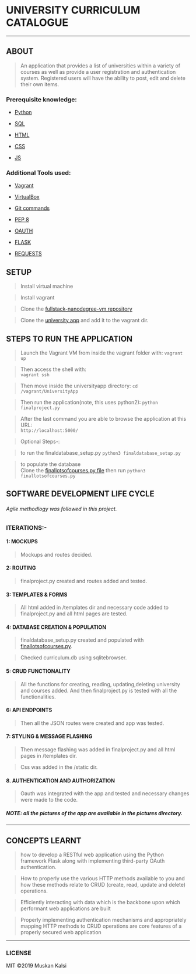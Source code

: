 # UNIVERSITY CURRICULUM CATALOGUE
----
## ABOUT
> An application that provides a list of universities within a variety of courses as well as provide a user registration and authentication system. Registered users will have the ability to post, edit and delete their own items.

### Prerequisite knowledge:

  * [Python](https://www.python.org/)

  * [SQL](https://www.postgresql.org/)
  
  * [HTML](https://www.w3schools.com/html/)

  * [CSS](https://www.w3schools.com/css/)
   
  * [JS](https://www.w3schools.com/js/)
  
### Additional Tools used:

  * [Vagrant](https://www.vagrantup.com/)

  * [VirtualBox](https://www.virtualbox.org/)

  * [Git commands](https://in.udacity.com/course/how-to-use-git-and-github--ud775-india)

  * [PEP 8](https://www.python.org/dev/peps/pep-0008/)

  * [OAUTH](https://console.developers.google.com/apis)
  
  * [FLASK](http://flask.pocoo.org/)

  * [REQUESTS](http://docs.python-requests.org/en/master/)

## SETUP
> Install virtual machine

> Install vagrant

> Clone the [fullstack-nanodegree-vm repository](https://github.com/udacity/fullstack-nanodegree-vm)

> Clone the [university app](https://github.com/muskan09/UniversityApp) and add it to the vagrant dir.

## STEPS TO RUN THE APPLICATION
> Launch the Vagrant VM from inside the vagrant folder with: 
`vagrant up`

> Then access the shell with:       
`vagrant ssh`

> Then move inside the universityapp directory:
`cd /vagrant/UniversityApp`

> Then run the application(note, this uses python2):
`python finalproject.py`

> After the last command you are able to browse the application at this URL:        
`http://localhost:5000/`

> Optional Steps-:
    
> to run the finaldatabase_setup.py
`python3 finaldatabase_setup.py`

> to populate the database  
Clone the [finallotsofcourses.py file](https://github.com/muskan09/LotsOfCourses)
then run 
`python3 finallotsofcourses.py`

## SOFTWARE DEVELOPMENT LIFE CYCLE
###### Agile methodlogy was followed in this project.
### ITERATIONS:-
#### 1: MOCKUPS
> Mockups and routes decided.

#### 2: ROUTING
> finalproject.py created and routes added and tested.

#### 3: TEMPLATES & FORMS
> All html added in /templates dir and necessary code added to finalproject.py and all html pages are tested.

#### 4: DATABASE CREATION & POPULATION
> finaldatabase_setup.py created and populated with [finallotsofcourses.py](https://github.com/muskan09/LotsOfCourses).
 
> Checked curriculum.db using sqlitebrowser.

#### 5: CRUD FUNCTIONALITY
> All the functions for creating, reading, updating,deleting university and courses added. And then finalproject.py is tested with all the functionalities.

####  6: API ENDPOINTS
> Then all the JSON routes were created and app was tested.

#### 7: STYLING & MESSAGE FLASHING
> Then message flashing was added in finalproject.py and all html pages in /templates dir.

> Css was added in the /static dir.


#### 8. AUTHENTICATION AND AUTHORIZATION
> Oauth was integrated with the app and tested and necessary changes were made to the code.

##### NOTE: all the pictures of the app are available in the pictures directory.

----
## CONCEPTS LEARNT

> how to develop a RESTful web application using the Python framework Flask along with implementing third-party OAuth authentication. 

> How to properly use the various HTTP methods available to you and how these methods relate to CRUD (create, read, update and delete) operations.

> Efficiently interacting with data which is the backbone upon which performant web applications are built

> Properly implementing authentication mechanisms and appropriately mapping HTTP methods to CRUD operations are core features of a properly secured web application

----
### LICENSE
 MIT ©2019 Muskan Kalsi
